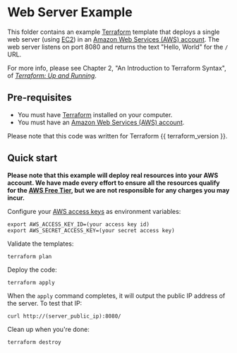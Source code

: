 # Web Server Example

This folder contains an example [Terraform](https://www.terraform.io/) template that deploys a single web server (using 
[EC2](https://aws.amazon.com/ec2/)) in an [Amazon Web Services (AWS) account](http://aws.amazon.com/). The web server
listens on port 8080 and returns the text "Hello, World" for the `/` URL.

For more info, please see Chapter 2, "An Introduction to Terraform Syntax", of 
*[Terraform: Up and Running](http://www.terraformupandrunning.com)*.

## Pre-requisites

* You must have [Terraform](https://www.terraform.io/) installed on your computer. 
* You must have an [Amazon Web Services (AWS) account](http://aws.amazon.com/).

Please note that this code was written for Terraform {{ terraform_version }}.

## Quick start

**Please note that this example will deploy real resources into your AWS account. We have made every effort to ensure 
all the resources qualify for the [AWS Free Tier](https://aws.amazon.com/free/), but we are not responsible for any
charges you may incur.** 

Configure your [AWS access 
keys](http://docs.aws.amazon.com/general/latest/gr/aws-sec-cred-types.html#access-keys-and-secret-access-keys) as 
environment variables:

```
export AWS_ACCESS_KEY_ID=(your access key id)
export AWS_SECRET_ACCESS_KEY=(your secret access key)
```

Validate the templates:

```
terraform plan
```

Deploy the code:

```
terraform apply
```

When the `apply` command completes, it will output the public IP address of the server. To test that IP:

```
curl http://(server_public_ip):8080/
```

Clean up when you're done:

```
terraform destroy
```